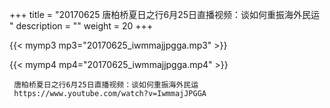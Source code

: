 +++
title = "20170625  唐柏桥夏日之行6月25日直播视频：谈如何重振海外民运 "
description = ""
weight = 20
+++

{{< mymp3 mp3="20170625_iwmmajjpgga.mp3" >}}

{{< mymp4 mp4="20170625_iwmmajjpgga.mp4" >}}

     
     唐柏桥夏日之行6月25日直播视频：谈如何重振海外民运 
     https://www.youtube.com/watch?v=IwmmajJPGGA 
